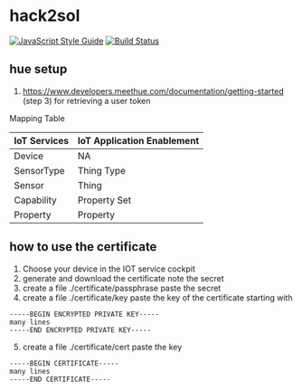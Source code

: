# hack2sol
[![JavaScript Style Guide](https://img.shields.io/badge/code_style-standard-brightgreen.svg)](https://standardjs.com)
[![Build Status](https://travis-ci.org/TobiasOetzel/hack2sol.svg?branch=master)](https://travis-ci.org/TobiasOetzel/hack2sol)



## hue setup
1. https://www.developers.meethue.com/documentation/getting-started (step 3) for retrieving a user token

Mapping Table

IoT Services | IoT Application Enablement    
--|--
Device       |  NA                           
SensorType   |  Thing Type                        
Sensor       |  Thing                             
Capability   |  Property Set                       
Property     |  Property                          


## how to use the certificate

1. Choose your device in the IOT service cockpit
2. generate and download the certificate note the secret
3. create a file ./certificate/passphrase paste the secret
4. create a file ./certificate/key paste the key of the certificate starting with
```
-----BEGIN ENCRYPTED PRIVATE KEY-----
many lines
-----END ENCRYPTED PRIVATE KEY-----
```
5. create a file ./certificate/cert paste the key
```
-----BEGIN CERTIFICATE-----
many lines
-----END CERTIFICATE-----
```